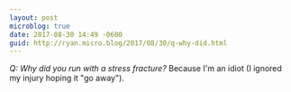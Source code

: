 ```yaml
---
layout: post
microblog: true
date: 2017-08-30 14:49 -0600
guid: http://ryan.micro.blog/2017/08/30/q-why-did.html
---
```

_Q: Why did you run with a stress fracture?_ Because I'm an idiot (I ignored my injury hoping it "go away").
